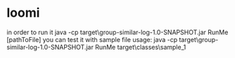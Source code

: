 # loomi
in order to run it
java -cp target\group-similar-log-1.0-SNAPSHOT.jar RunMe [pathToFile]
you can test it with sample file 
usage: java -cp target\group-similar-log-1.0-SNAPSHOT.jar RunMe target\classes\sample_1
